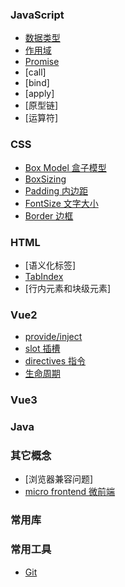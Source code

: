 ### JavaScript

- [数据类型](./JavaScript/date_type.md)
- [作用域](./JavaScript/)
- [Promise](./JavaScript/Promise/index.md)
- [call]
- [bind]
- [apply]
- [原型链]
- [运算符]

### CSS

- [Box Model 盒子模型](./CSS/BoxModel/index.md)
- [BoxSizing](./CSS/BoxSizing/index.md)
- [Padding 内边距](./CSS/padding.md)
- [FontSize 文字大小](./CSS/FontSize/index.md)
- [Border 边框](./CSS/Border/index.md)

### HTML

- [语义化标签]
- [TabIndex](./HTML/TabIndex/index.md)
- [行内元素和块级元素]

### Vue2
- [provide/inject](./Vue2/provideInject.md)
- [slot 插槽](./Vue2/slot.md)
- [directives 指令](./Vue2/directives/vModelDemo.html)
- [生命周期](./Vue2/lifeCycle.md)

### Vue3

### Java

### 其它概念

- [浏览器兼容问题]
- [micro frontend 微前端](./MicroFrontend/index.md)

### 常用库

### 常用工具

- [Git](./Commands/Git.md)
